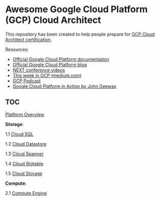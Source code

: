 # Awesome Google Cloud Platform (GCP) Cloud Architect

This repository has been created to help people prepare for [GCP Cloud Architect certification](https://cloud.google.com/certification/cloud-architect). 

Resources: 
* [Official Google Cloud Platform documentation](https://cloud.google.com/docs/)
* [Official Google Cloud Platform blog](https://cloudplatform.googleblog.com/)
* [NEXT conference videos](https://www.youtube.com/watch?v=j_K1YoMHpbk&list=PLIivdWyY5sqI8RuUibiH8sMb1ExIw0lAR)
* [This week in GCP (medium.com)](https://medium.com/google-cloud/weekly/home)
* [GCP Podcast](https://www.gcppodcast.com/)
* [Google Cloud Platform in Action by John Geewax](https://www.manning.com/books/google-cloud-platform-in-action)

## TOC

[Platform Overview](00-gcp-overview.md)

**Storage**:

1.1 [Cloud SQL](01-1-cloud-sql.md)

1.2 [Cloud Datastore](01-2-cloud-datastore.md)

1.3 [Cloud Spanner](01-3-cloud-spanner.md)

1.4 [Cloud Bigtable](01-4-cloud-bigtable.md)

1.5 [Cloud Storage](01-5-cloud-storage.md)

**Compute**:

2.1 [Compute Engine](02-1-compute-engine.md)